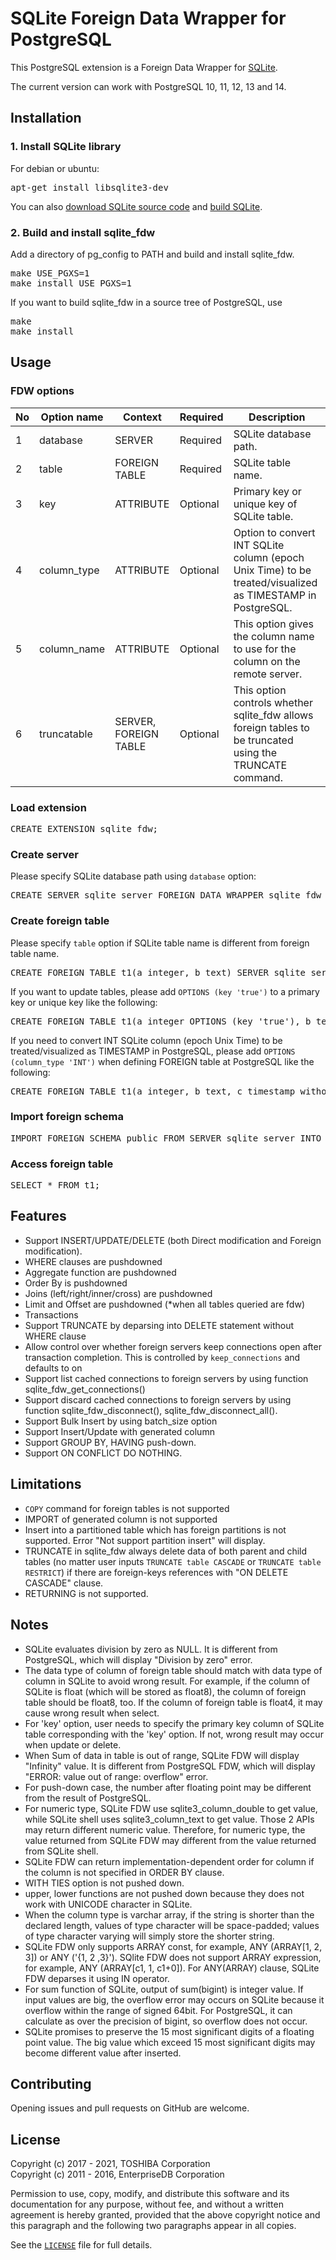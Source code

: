 # SQLite Foreign Data Wrapper for PostgreSQL
This PostgreSQL extension is a Foreign Data Wrapper for [SQLite][1].

The current version can work with PostgreSQL 10, 11, 12, 13 and 14.

## Installation
### 1. Install SQLite library

For debian or ubuntu:
<pre>
apt-get install libsqlite3-dev
</pre>

You can also [download SQLite source code][2] and [build SQLite][3].

### 2. Build and install sqlite_fdw

Add a directory of pg_config to PATH and build and install sqlite_fdw.
<pre>
make USE_PGXS=1
make install USE_PGXS=1
</pre>

If you want to build sqlite_fdw in a source tree of PostgreSQL, use
<pre>
make
make install
</pre>

## Usage

### FDW options

| **No** | Option name | Context | Required | Description |
|--------|-------------|---------|----------|-------------|
| 1 | database | SERVER | Required | SQLite database path. |
| 2 | table | FOREIGN TABLE | Required | SQLite table name. |
| 3 | key | ATTRIBUTE | Optional | Primary key or unique key of SQLite table. |
| 4 | column_type | ATTRIBUTE | Optional | Option to convert INT SQLite column (epoch Unix Time) to be treated/visualized as TIMESTAMP in PostgreSQL. |
| 5 | column_name | ATTRIBUTE | Optional | This option gives the column name to use for the column on the remote server. |
| 6 | truncatable | SERVER,<br>FOREIGN TABLE | Optional | This option controls whether sqlite_fdw allows foreign tables to be truncated using the TRUNCATE command. |

### Load extension
<pre>
CREATE EXTENSION sqlite_fdw;
</pre>

### Create server
Please specify SQLite database path using `database` option:
<pre>
CREATE SERVER sqlite_server FOREIGN DATA WRAPPER sqlite_fdw OPTIONS (database '/tmp/test.db');
</pre>


### Create foreign table
Please specify `table` option if SQLite table name is different from foreign table name.
<pre>
CREATE FOREIGN TABLE t1(a integer, b text) SERVER sqlite_server OPTIONS (table 't1_sqlite');
</pre>

If you want to update tables, please add `OPTIONS (key 'true')` to a primary key or unique key like the following:
<pre>
CREATE FOREIGN TABLE t1(a integer OPTIONS (key 'true'), b text) SERVER sqlite_server OPTIONS (table 't1_sqlite');
</pre>

If you need to convert INT SQLite column (epoch Unix Time) to be treated/visualized as TIMESTAMP in PostgreSQL, please add `OPTIONS (column_type 'INT')` when
defining FOREIGN table at PostgreSQL like the following:
<pre>
CREATE FOREIGN TABLE t1(a integer, b text, c timestamp without time zone OPTIONS (column_type 'INT')) SERVER sqlite_server OPTIONS (table 't1_sqlite');
</pre>
### Import foreign schema
<pre>
IMPORT FOREIGN SCHEMA public FROM SERVER sqlite_server INTO public;
</pre>

### Access foreign table
<pre>
SELECT * FROM t1;
</pre>

## Features
- Support INSERT/UPDATE/DELETE (both Direct modification and Foreign modification).
- WHERE clauses are pushdowned  
- Aggregate function are pushdowned
- Order By is pushdowned
- Joins (left/right/inner/cross) are pushdowned
- Limit and Offset are pushdowned (*when all tables queried are fdw)
- Transactions  
- Support TRUNCATE by deparsing into DELETE statement without WHERE clause  
- Allow control over whether foreign servers keep connections open after transaction completion. This is controlled by `keep_connections` and defaults to on  
- Support list cached connections to foreign servers by using function sqlite_fdw_get_connections()  
- Support discard cached connections to foreign servers by using function sqlite_fdw_disconnect(), sqlite_fdw_disconnect_all().  
- Support Bulk Insert by using batch_size option  
- Support Insert/Update with generated column  
- Support GROUP BY, HAVING push-down.
- Support ON CONFLICT DO NOTHING.
## Limitations
- `COPY` command for foreign tables is not supported
- IMPORT of generated column is not supported
- Insert into a partitioned table which has foreign partitions is not supported. Error "Not support partition insert" will display.
- TRUNCATE in sqlite_fdw always delete data of both parent and child tables (no matter user inputs `TRUNCATE table CASCADE` or `TRUNCATE table RESTRICT`) if there are foreign-keys references with "ON DELETE CASCADE" clause.
- RETURNING is not supported.

## Notes
- SQLite evaluates division by zero as NULL. It is different from PostgreSQL, which will display "Division by zero" error.
- The data type of column of foreign table should match with data type of column in SQLite to avoid wrong result. For example, if the column of SQLite is float (which will be stored as float8), the column of foreign table should be float8, too. If the column of foreign table is float4, it may cause wrong result when select.
- For 'key' option, user needs to specify the primary key column of SQLite table corresponding with the 'key' option. If not, wrong result may occur when update or delete.
- When Sum of data in table is out of range, SQLite FDW will display "Infinity" value. It is different from PostgreSQL FDW, which will display "ERROR: value out of range: overflow" error.
- For push-down case, the number after floating point may be different from the result of PostgreSQL.
- For numeric type, SQLite FDW use sqlite3_column_double to get value, while SQLite shell uses sqlite3_column_text to get value. Those 2 APIs may return different numeric value. Therefore, for numeric type, the value returned from SQLite FDW may different from the value returned from SQLite shell.
- SQLite FDW can return implementation-dependent order for column if the column is not specified in ORDER BY clause.
- WITH TIES option is not pushed down.
- upper, lower functions are not pushed down because they does not work with UNICODE character in SQLite.
- When the column type is varchar array, if the string is shorter than the declared length, values of type character will be space-padded; values of type character varying will simply store the shorter string.
- SQLite FDW only supports ARRAY const, for example, ANY (ARRAY[1, 2, 3]) or ANY ('{1, 2 ,3}'). SQlite FDW does not support ARRAY expression, for example, ANY (ARRAY[c1, 1, c1+0]). For ANY(ARRAY) clause, SQLite FDW deparses it using IN operator.
- For sum function of SQLite, output of sum(bigint) is integer value. If input values are big, the overflow error may occurs on SQLite because it overflow within the range of signed 64bit. For PostgreSQL, it can calculate as over the precision of bigint, so overflow does not occur.
- SQLite promises to preserve the 15 most significant digits of a floating point value. The big value which exceed 15 most significant digits may become different value after inserted.
## Contributing
Opening issues and pull requests on GitHub are welcome.

## License
Copyright (c) 2017 - 2021, TOSHIBA Corporation  
Copyright (c) 2011 - 2016, EnterpriseDB Corporation

Permission to use, copy, modify, and distribute this software and its documentation for any purpose, without fee, and without a written agreement is hereby granted, provided that the above copyright notice and this paragraph and the following two paragraphs appear in all copies.

See the [`LICENSE`][4] file for full details.

[1]: https://www.sqlite.org/index.html
[2]: https://www.sqlite.org/download.html
[3]: https://www.sqlite.org/howtocompile.html
[4]: LICENSE
